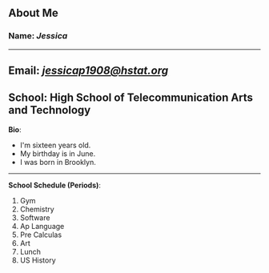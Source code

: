 ## About Me  
### Name: _Jessica_
---
**Email**: [_jessicap1908@hstat.org_](https://sites.google.com/a/hstat.org/jessicap1908sep11/) 
---
**School**: High School of Telecommunication Arts and Technology
---
**Bio**:
 * I'm sixteen years old.
 * My birthday is in June.
 * I was born in Brooklyn.
 ---
**School Schedule (Periods)**:  
  1. Gym
  2. Chemistry
  3. Software  
  4. Ap Language
  5. Pre Calculas
  6. Art
  7. Lunch
  8. US History